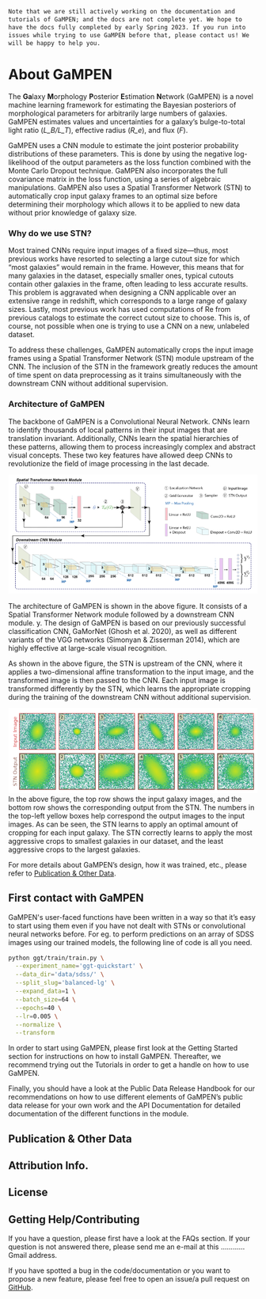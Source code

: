 
```{note}
Note that we are still actively working on the documentation and tutorials of GaMPEN; and the docs are not complete yet. We hope to have the docs fully completed by early Spring 2023. If you run into issues while trying to use GaMPEN before that, please contact us! We will be happy to help you.
```

# About GaMPEN

The **Ga**laxy **M**orphology **P**osterior **E**stimation **N**etwork (GaMPEN) is a novel machine learning framework for estimating the Bayesian posteriors of morphological parameters for arbitrarily large numbers of galaxies. GaMPEN estimates values and uncertainties for a galaxy’s bulge-to-total light
ratio (*L_B/L_T*), effective radius (*R_e*), and flux (*F*). 

GaMPEN uses a CNN module to estimate the joint posterior probability distributions of these parameters. This is done by using the negative log-likelihood of the output parameters as the loss function combined with the Monte Carlo Dropout technique. GaMPEN also incorporates the full covariance matrix in the loss function, using a series of algebraic manipulations. GaMPEN also uses a Spatial Transformer Network (STN) to automatically crop input galaxy frames to an optimal size before determining their morphology which allows it to be applied to new data without prior knowledge of galaxy size.

### Why do we use STN?

Most trained CNNs require input images of a fixed size—thus, most previous works have resorted to selecting a large cutout size for which “most galaxies” would remain in the frame. However, this
means that for many galaxies in the dataset, especially smaller ones, typical cutouts contain other galaxies in the frame, often leading to less accurate results. This problem is aggravated when designing a CNN applicable over an extensive range in redshift, which corresponds to a large range of galaxy sizes. Lastly, most previous work has used computations of Re from previous catalogs to estimate the correct cutout size to choose. This is, of course, not possible when one is trying to use a CNN on a new, unlabeled dataset. 

To address these challenges, GaMPEN automatically crops the input image frames using a Spatial Transformer Network (STN) module upstream of the CNN. The inclusion of the STN in the framework greatly reduces the amount of time spent on data preprocessing as it trains simultaneously with the downstream CNN
without additional supervision. 

### Architecture of GaMPEN

The backbone of GaMPEN is a Convolutional Neural Network. CNNs learn to identify thousands of
local patterns in their input images that are translation invariant. Additionally, CNNs learn the spatial hierarchies of these patterns, allowing them to process increasingly complex and abstract visual concepts. These two key features have allowed deep CNNs to revolutionize the field of image processing in the last decade. 

![GaMPEN architecture](../assets/GaMPEN_architecture.png "Architecture of GaMPEN")

The architecture of GaMPEN is shown in the above figure. It consists of a Spatial Transformer Network module followed by a downstream CNN module. y. The design of GaMPEN is based on our previously successful classification CNN, GaMorNet (Ghosh et al. 2020), as well as different variants of the VGG networks (Simonyan & Zisserman 2014), which are highly effective at large-scale visual recognition. 

As shown in the above figure, the STN is upstream of the CNN, where it applies a two-dimensional affine transformation to the input image, and the transformed image is then passed to the CNN. Each input image is transformed differently by the STN, which learns the appropriate cropping during the training of the downstream CNN without additional supervision.

![STN](../assets/STN.png "Examples of the transformation applied by the STN to six randomly selected input galaxy images.")
In the above figure, the top row shows the input galaxy images, and the bottom row shows the corresponding output from the STN. The numbers in the top-left
yellow boxes help correspond the output images to the input images. As can be seen, the STN learns to apply an optimal amount of cropping for each input galaxy. The STN correctly learns to apply the most aggressive crops to smallest galaxies in our dataset, and the least aggressive crops to the largest galaxies. 

For more details about GaMPEN’s design, how it was trained, etc., please refer to [Publication & Other Data](##Publication%20&%20Other%20Data).

## First contact with GaMPEN

GaMPEN's user-faced functions have been written in a way so that it’s easy to start using them even if you have not dealt with STNs or convolutional neural networks before. For eg. to perform predictions on an array of SDSS images using our trained models, the following line of code is all you need.

```bash
python ggt/train/train.py \
  --experiment_name='ggt-quickstart' \
  --data_dir='data/sdss/' \
  --split_slug='balanced-lg' \
  --expand_data=1 \
  --batch_size=64 \
  --epochs=40 \
  --lr=0.005 \
  --normalize \
  --transform
```

In order to start using GaMPEN, please first look at the Getting Started section for instructions on how to install GaMPEN. Thereafter, we recommend trying out the Tutorials in order to get a handle on how to use GaMPEN.

Finally, you should have a look at the Public Data Release Handbook for our recommendations on how to use different elements of GaMPEN’s public data release for your own work and the API Documentation for detailed documentation of the different functions in the module.

## Publication & Other Data

## Attribution Info.

## License

## Getting Help/Contributing

If you have a question, please first have a look at the FAQs section. If your question is not answered there, please send me an e-mail at this ............ Gmail address.

If you have spotted a bug in the code/documentation or you want to propose a new feature, please feel free to open an issue/a pull request on [GitHub](https://github.com/aritraghsh09/GaMReN).